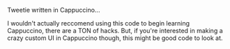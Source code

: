 Tweetie written in Cappuccino...


I wouldn't actually reccomend using this code to begin learning Cappuccino, there are a TON of hacks.
But, if you're interested in making a crazy custom UI in Cappuccino though, this might be good code to look at.
